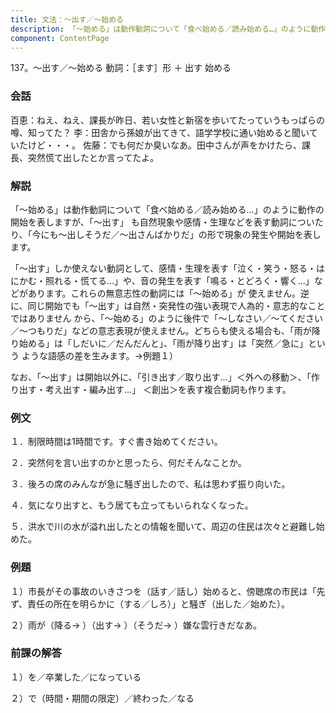 ```yaml
---
title: 文法：～出す／～始める
description: 「～始める」は動作動詞について「食べ始める／読み始める…」のように動作の開始を表しますが、「～出す」 も自然現象や感情・生理などを表す動詞についたり、「今にも～出しそうだ／～出さんばかりだ」の形で現象の発生や開始を表します。
component: ContentPage
---
```



137。～出す／～始める
動詞：［ます］形 ＋ 出す
始める
### 会話
百恵：ねえ、ねえ、課長が昨日、若い女性と新宿を歩いてたっていうもっぱらの噂、知ってた？
李：田舎から孫娘が出てきて、語学学校に通い始めると聞いていたけど・・・。
佐藤：でも何だか臭いなあ。田中さんが声をかけたら、課長、突然慌て出したとか言ってたよ。
### 解説
「～始める」は動作動詞について「食べ始める／読み始める…」のように動作の開始を表しますが、「～出す」 も自然現象や感情・生理などを表す動詞についたり、「今にも～出しそうだ／～出さんばかりだ」の形で現象の発生や開始を表します。

「～出す」しか使えない動詞として、感情・生理を表す「泣く・笑う・怒る・はにかむ・照れる・慌てる…」や、音の発生を表す「鳴る・とどろく・響く…」などがあります。これらの無意志性の動詞には「～始める」が 使えません。逆に、同じ開始でも「～出す」は自然・突発性の強い表現で人為的・意志的なことではありません から、「～始める」のように後件で「～しなさい／～てください／～つもりだ」などの意志表現が使えません。どちらも使える場合も、「雨が降り始める」は「しだいに／だんだんと」、「雨が降り出す」は「突然／急に」という ような語感の差を生みます。→例題１）

なお、「～出す」は開始以外に、「引き出す／取り出す…」＜外への移動＞、「作り出す・考え出す・編み出す…」 ＜創出＞を表す複合動詞も作ります。
### 例文
１．制限時間は1時間です。すぐ書き始めてください。

２．突然何を言い出すのかと思ったら、何だそんなことか。

３．後ろの席のみんなが急に騒ぎ出したので、私は思わず振り向いた。

４．気になり出すと、もう居ても立ってもいられなくなった。

５．洪水で川の水が溢れ出したとの情報を聞いて、周辺の住民は次々と避難し始めた。
### 例題
１）市長がその事故のいきさつを（話す／話し）始めると、傍聴席の市民は「先ず、責任の所在を明らかに（する／しろ）」と騒ぎ（出した／始めた）。

２）雨が（降る→ ）（出す→ ）（そうだ→ ）嫌な雲行きだなあ。
### 前課の解答
１）を／卒業した／になっている

２）で（時間・期間の限定）／終わった／なる
